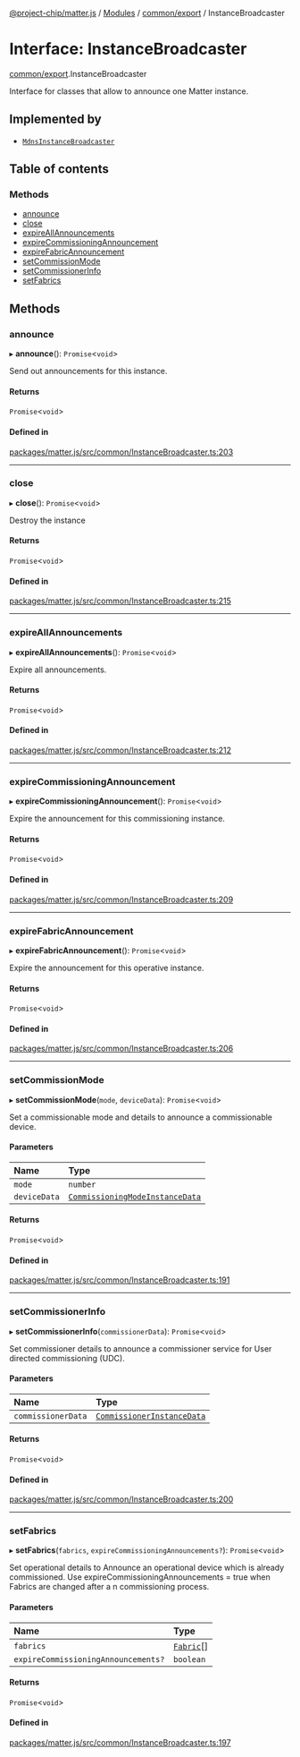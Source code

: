 [@project-chip/matter.js](../README.md) / [Modules](../modules.md) / [common/export](../modules/common_export.md) / InstanceBroadcaster

# Interface: InstanceBroadcaster

[common/export](../modules/common_export.md).InstanceBroadcaster

Interface for classes that allow to announce one Matter instance.

## Implemented by

- [`MdnsInstanceBroadcaster`](../classes/node_export._internal_.MdnsInstanceBroadcaster.md)

## Table of contents

### Methods

- [announce](common_export.InstanceBroadcaster.md#announce)
- [close](common_export.InstanceBroadcaster.md#close)
- [expireAllAnnouncements](common_export.InstanceBroadcaster.md#expireallannouncements)
- [expireCommissioningAnnouncement](common_export.InstanceBroadcaster.md#expirecommissioningannouncement)
- [expireFabricAnnouncement](common_export.InstanceBroadcaster.md#expirefabricannouncement)
- [setCommissionMode](common_export.InstanceBroadcaster.md#setcommissionmode)
- [setCommissionerInfo](common_export.InstanceBroadcaster.md#setcommissionerinfo)
- [setFabrics](common_export.InstanceBroadcaster.md#setfabrics)

## Methods

### announce

▸ **announce**(): `Promise`\<`void`\>

Send out announcements for this instance.

#### Returns

`Promise`\<`void`\>

#### Defined in

[packages/matter.js/src/common/InstanceBroadcaster.ts:203](https://github.com/project-chip/matter.js/blob/558e12c94a201592c28c7bc0743705360b3e5ca6/packages/matter.js/src/common/InstanceBroadcaster.ts#L203)

___

### close

▸ **close**(): `Promise`\<`void`\>

Destroy the instance

#### Returns

`Promise`\<`void`\>

#### Defined in

[packages/matter.js/src/common/InstanceBroadcaster.ts:215](https://github.com/project-chip/matter.js/blob/558e12c94a201592c28c7bc0743705360b3e5ca6/packages/matter.js/src/common/InstanceBroadcaster.ts#L215)

___

### expireAllAnnouncements

▸ **expireAllAnnouncements**(): `Promise`\<`void`\>

Expire all announcements.

#### Returns

`Promise`\<`void`\>

#### Defined in

[packages/matter.js/src/common/InstanceBroadcaster.ts:212](https://github.com/project-chip/matter.js/blob/558e12c94a201592c28c7bc0743705360b3e5ca6/packages/matter.js/src/common/InstanceBroadcaster.ts#L212)

___

### expireCommissioningAnnouncement

▸ **expireCommissioningAnnouncement**(): `Promise`\<`void`\>

Expire the announcement for this commissioning instance.

#### Returns

`Promise`\<`void`\>

#### Defined in

[packages/matter.js/src/common/InstanceBroadcaster.ts:209](https://github.com/project-chip/matter.js/blob/558e12c94a201592c28c7bc0743705360b3e5ca6/packages/matter.js/src/common/InstanceBroadcaster.ts#L209)

___

### expireFabricAnnouncement

▸ **expireFabricAnnouncement**(): `Promise`\<`void`\>

Expire the announcement for this operative instance.

#### Returns

`Promise`\<`void`\>

#### Defined in

[packages/matter.js/src/common/InstanceBroadcaster.ts:206](https://github.com/project-chip/matter.js/blob/558e12c94a201592c28c7bc0743705360b3e5ca6/packages/matter.js/src/common/InstanceBroadcaster.ts#L206)

___

### setCommissionMode

▸ **setCommissionMode**(`mode`, `deviceData`): `Promise`\<`void`\>

Set a commissionable mode and details to announce a commissionable device.

#### Parameters

| Name | Type |
| :------ | :------ |
| `mode` | `number` |
| `deviceData` | [`CommissioningModeInstanceData`](common_export.CommissioningModeInstanceData.md) |

#### Returns

`Promise`\<`void`\>

#### Defined in

[packages/matter.js/src/common/InstanceBroadcaster.ts:191](https://github.com/project-chip/matter.js/blob/558e12c94a201592c28c7bc0743705360b3e5ca6/packages/matter.js/src/common/InstanceBroadcaster.ts#L191)

___

### setCommissionerInfo

▸ **setCommissionerInfo**(`commissionerData`): `Promise`\<`void`\>

Set commissioner details to announce a commissioner service for User directed commissioning (UDC).

#### Parameters

| Name | Type |
| :------ | :------ |
| `commissionerData` | [`CommissionerInstanceData`](../modules/common_export.md#commissionerinstancedata) |

#### Returns

`Promise`\<`void`\>

#### Defined in

[packages/matter.js/src/common/InstanceBroadcaster.ts:200](https://github.com/project-chip/matter.js/blob/558e12c94a201592c28c7bc0743705360b3e5ca6/packages/matter.js/src/common/InstanceBroadcaster.ts#L200)

___

### setFabrics

▸ **setFabrics**(`fabrics`, `expireCommissioningAnnouncements?`): `Promise`\<`void`\>

Set operational details to Announce an operational device which is already commissioned.
Use expireCommissioningAnnouncements = true when Fabrics are changed after a n commissioning process.

#### Parameters

| Name | Type |
| :------ | :------ |
| `fabrics` | [`Fabric`](../classes/fabric_export.Fabric.md)[] |
| `expireCommissioningAnnouncements?` | `boolean` |

#### Returns

`Promise`\<`void`\>

#### Defined in

[packages/matter.js/src/common/InstanceBroadcaster.ts:197](https://github.com/project-chip/matter.js/blob/558e12c94a201592c28c7bc0743705360b3e5ca6/packages/matter.js/src/common/InstanceBroadcaster.ts#L197)
